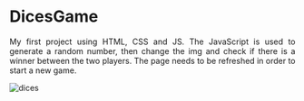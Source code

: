 # DicesGame
<p style = "text-align: justify;">My first project using HTML, CSS and JS. The JavaScript is used to generate a random number, then change the img and check if there is a winner between the two players. The page needs to be refreshed in order to start a new game. </p>
<img src = "https://play.google.com/store/apps/details?id=com.playvalve.yatzy" alt = "dices" width: 200px height: 200px />
